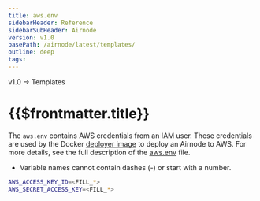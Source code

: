 ```yaml
---
title: aws.env
sidebarHeader: Reference
sidebarSubHeader: Airnode
version: v1.0
basePath: /airnode/latest/templates/
outline: deep
tags:
---
```


<VersionWarning/>

<PageHeader>v1.0 → Templates </PageHeader>

# {{$frontmatter.title}}

The `aws.env` contains AWS credentials from an IAM user. These credentials are
used by the Docker
[deployer image](../../grp-providers/docker/deployer-image.md) to deploy an
Airnode to AWS. For more details, see the full description of the
[aws.env](../deployment-files/aws-env.md) file.

- Variable names cannot contain dashes (-) or start with a number.

```sh
AWS_ACCESS_KEY_ID=<FILL_*>
AWS_SECRET_ACCESS_KEY=<FILL_*>
```
